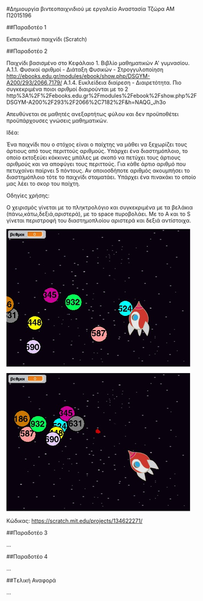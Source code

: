 #Δημιουργία βιντεοπαιχνιδιού με εργαλείο
Αναστασία Τζώρα
ΑΜ Π2015196

##Παραδοτέο 1

Εκπαιδευτικό παιχνίδι (Scratch)

##Παραδοτέο 2

Παιχνίδι βασισμένο στο Κεφάλαιο 1. Βιβλίο μαθηματικών Α' γυμνασίου.
 Α.1.1. Φυσικοί αριθμοί - Διάταξη Φυσικών - Στρογγυλοποίηση
http://ebooks.edu.gr/modules/ebook/show.php/DSGYM-A200/293/2066,7179/
 Α.1.4. Ευκλείδεια διαίρεση - Διαιρετότητα. Πιο συγκεκριμένα ποιοι αριθμοί διαιρούνται με το 2
http%3A%2F%2Febooks.edu.gr%2Fmodules%2Febook%2Fshow.php%2FDSGYM-A200%2F293%2F2066%2C7182%2F&h=NAQG_Jh3o

Απευθύνεται σε μαθητές ανεξαρτήτως φύλου και δεν προϋποθέτει προϋπάρχουσες γνώσεις μαθηματικών. 


Ιδέα:

Ένα παιχνίδι που ο στόχος είναι ο παίχτης να μάθει να ξεχωρίζει τους άρτιους από τους περιττούς αριθμούς. Υπάρχει ένα διαστημόπλοιο,
 το οποίο εκτοξεύει κόκκινες μπάλες με σκοπό να πετύχει τους άρτιους αριθμούς και να αποφύγει τους περιττούς. Για κάθε άρτιο αριθμό που 
 πετυχαίνει παίρνει 5 πόντους. Αν οποιοσδήποτε αριθμός ακουμπήσει το διαστημόπλοιο τότε το παιχνίδι σταματάει. Υπάρχει ένα πινακάκι 
 το οποίο μας λέει το σκορ του παίχτη. 
 
 Οδηγίες χρήσης:

Ο χειρισμός γίνεται με το πληκτρολόγιο και συγκεκριμένα με τα βελάκια (πάνω,κάτω,δεξιά,αριστερά), με το space πυροβολάει. Με το A και το S γίνεται περιστροφή του διαστημοπλοίου αριστερά και δεξιά αντίστοιχα.

![ScreenShot](space.jpg)

![ScreenShot](space2.jpg)
 
 Κώδικας: https://scratch.mit.edu/projects/134622271/
 
##Παραδοτέο 3

...

##Παραδοτέο 4

...

##Tελική Αναφορά

...
